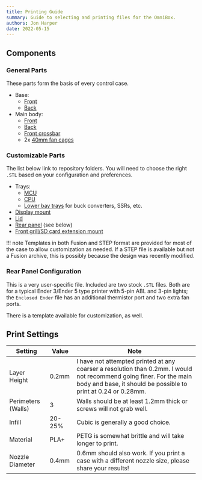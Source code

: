 ```yaml
---
title: Printing Guide
summary: Guide to selecting and printing files for the OmniBox.
authors: Jon Harper
date: 2022-05-15
---
```


## Components

### General Parts

These parts form the basis of every control case.

- Base: 
    - [Front][1]
    - [Back][2]
- Main body:
    - [Front][3]
    - [Back][4]
    - [Front crossbar][5]
    - 2x [40mm fan cages][6]

### Customizable Parts

The list below link to repository folders. You will need to choose the right `.STL` based on your configuration and preferences.

- Trays:
    - [MCU][7]
    - [CPU][8]
    - [Lower bay trays][13] for buck converters, SSRs, etc.
- [Display mount][9]
- [Lid][10]
- [Rear panel][11] (see below)
- [Front grill/SD card extension mount][12]

!!! note
    Templates in both Fusion and STEP format are provided for most of the case to allow customization as needed. If a STEP file is available but not a Fusion archive, this is possibly because the design was recently modified.

### Rear Panel Configuration

This is a very user-specific file. Included are two stock `.STL` files. Both are for a typical Ender 3/Ender 5 type printer with 5-pin ABL and 3-pin lights; the `Enclosed Ender` file has an additional thermistor port and two extra fan ports.

There is a template available for customization, as well.

## Print Settings

| Setting            | Value  | Note |
|--------------------|--------|------|
| Layer Height       | 0.2mm  | I have not attempted printed at any coarser a resolution than 0.2mm. I would not recommend going finer. For the main body and base, it should be possible to print at 0.24 or 0.28mm. |
| Perimeters (Walls) | 3      | Walls should be at least 1.2mm thick or screws will not grab well. |
| Infill             | 20-25% | Cubic is generally a good choice. |
| Material           | PLA+   | PETG is somewhat brittle and will take longer to print. |
| Nozzle Diameter    | 0.4mm  | 0.6mm should also work. If you print a case with a different nozzle size, please share your results! |

[1]: https://github.com/jon-harper/OmniBox/blob/main/Base/Base%20-%20Front.stl
[2]: https://github.com/jon-harper/OmniBox/blob/main/Base/Base%20-%20Back.stl
[3]: https://github.com/jon-harper/OmniBox/blob/main/Main%20Body/Main%20Body%20-%20Front.stl
[4]: https://github.com/jon-harper/OmniBox/blob/main/Main%20Body/Main%20Body%20-%20Rear.stl
[5]: https://github.com/jon-harper/OmniBox/blob/main/Main%20Body/Main%20Body%20-%20Front%20Crossbar.stl
[6]: https://github.com/jon-harper/OmniBox/blob/main/Main%20Body/40mm%20Fan%20Cage.stl
[7]: https://github.com/jon-harper/OmniBox/tree/main/MCU
[8]: https://github.com/jon-harper/OmniBox/tree/main/CPU
[9]: https://github.com/jon-harper/OmniBox/tree/main/Display
[10]: https://github.com/jon-harper/OmniBox/tree/main/Lid
[11]: https://github.com/jon-harper/OmniBox/tree/main/Rear%20Panel
[12]: https://github.com/jon-harper/OmniBox/tree/main/Front%20Panel
[13]: https://github.com/jon-harper/OmniBox/tree/main/Lower%20Bay